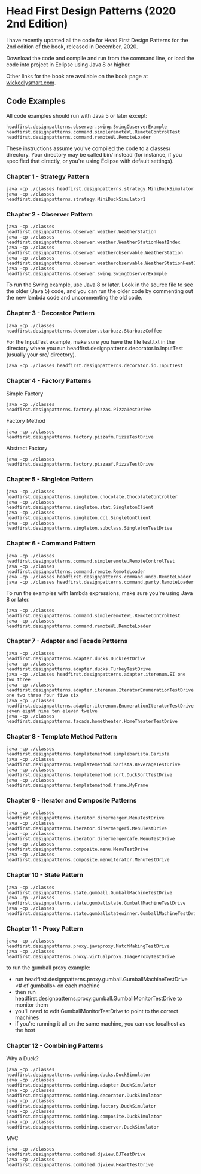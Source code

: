 # Head First Design Patterns (2020 2nd Edition)

I have recently updated all the code for Head First Design Patterns for the 2nd edition of the book, released in December, 2020.

Download the code and compile and run from the command line, or load the code into project in Eclipse using Java 8 or higher.

Other links for the book are available on the book page at <a href="http://wickedlysmart.com/head-first-design-patterns/">wickedlysmart.com</a>.





## Code Examples

All code examples should run with Java 5 or later except:
```
headfirst.designpatterns.observer.swing.SwingObserverExample
headfirst.designpatterns.command.simpleremoteWL.RemoteControlTest
headfirst.designpatterns.command.remoteWL.RemoteLoader
```
These instructions assume you've compiled the code to a classes/ directory.
Your directory may be called bin/ instead (for instance, if you specified that directly,
or you're using Eclipse with default settings).

### Chapter 1 - Strategy Pattern
```
java -cp ./classes headfirst.designpatterns.strategy.MiniDuckSimulator
java -cp ./classes headfirst.designpatterns.strategy.MiniDuckSimulator1
```

### Chapter 2 - Observer Pattern
```
java -cp ./classes headfirst.designpatterns.observer.weather.WeatherStation
java -cp ./classes headfirst.designpatterns.observer.weather.WeatherStationHeatIndex
java -cp ./classes headfirst.designpatterns.observer.weatherobservable.WeatherStation
java -cp ./classes headfirst.designpatterns.observer.weatherobservable.WeatherStationHeatIndex
java -cp ./classes headfirst.designpatterns.observer.swing.SwingObserverExample
```
To run the Swing example, use Java 8 or later.
Look in the source file to see the older (Java 5) code, and you can run the older
code by commenting out the new lambda code and uncommenting the old code.

### Chapter 3 - Decorator Pattern
```
java -cp ./classes headfirst.designpatterns.decorator.starbuzz.StarbuzzCoffee
```
For the InputTest example, make sure you have the file test.txt in
the directory where you run headfirst.designpatterns.decorator.io.InputTest
(usually your src/ directory).
```
java -cp ./classes headfirst.designpatterns.decorator.io.InputTest
```

### Chapter 4 - Factory Patterns
Simple Factory
```
java -cp ./classes headfirst.designpatterns.factory.pizzas.PizzaTestDrive
```

Factory Method
```
java -cp ./classes headfirst.designpatterns.factory.pizzafm.PizzaTestDrive
```

Abstract Factory
```
java -cp ./classes headfirst.designpatterns.factory.pizzaaf.PizzaTestDrive
```

### Chapter 5 - Singleton Pattern
```
java -cp ./classes headfirst.designpatterns.singleton.chocolate.ChocolateController
java -cp ./classes headfirst.designpatterns.singleton.stat.SingletonClient
java -cp ./classes headfirst.designpatterns.singleton.dcl.SingletonClient
java -cp ./classes headfirst.designpatterns.singleton.subclass.SingletonTestDrive
```

### Chapter 6 - Command Pattern
```
java -cp ./classes headfirst.designpatterns.command.simpleremote.RemoteControlTest
java -cp ./classes headfirst.designpatterns.command.remote.RemoteLoader
java -cp ./classes headfirst.designpatterns.command.undo.RemoteLoader
java -cp ./classes headfirst.designpatterns.command.party.RemoteLoader
```
To run the examples with lambda expressions, make sure you're using Java 8 or later.
```
java -cp ./classes headfirst.designpatterns.command.simpleremoteWL.RemoteControlTest
java -cp ./classes headfirst.designpatterns.command.remoteWL.RemoteLoader
```

### Chapter 7 - Adapter and Facade Patterns
```
java -cp ./classes headfirst.designpatterns.adapter.ducks.DuckTestDrive
java -cp ./classes headfirst.designpatterns.adapter.ducks.TurkeyTestDrive
java -cp ./classes headfirst.designpatterns.adapter.iterenum.EI one two three
java -cp ./classes headfirst.designpatterns.adapter.iterenum.IteratorEnumerationTestDrive one two three four five six
java -cp ./classes headfirst.designpatterns.adapter.iterenum.EnumerationIteratorTestDrive seven eight nine ten eleven twelve
java -cp ./classes headfirst.designpatterns.facade.hometheater.HomeTheaterTestDrive
```

### Chapter 8 - Template Method Pattern
```
java -cp ./classes headfirst.designpatterns.templatemethod.simplebarista.Barista
java -cp ./classes headfirst.designpatterns.templatemethod.barista.BeverageTestDrive
java -cp ./classes headfirst.designpatterns.templatemethod.sort.DuckSortTestDrive
java -cp ./classes headfirst.designpatterns.templatemethod.frame.MyFrame
```

### Chapter 9 - Iterator and Composite Patterns
```
java -cp ./classes headfirst.designpatterns.iterator.dinermerger.MenuTestDrive
java -cp ./classes headfirst.designpatterns.iterator.dinermergeri.MenuTestDrive
java -cp ./classes headfirst.designpatterns.iterator.dinermergercafe.MenuTestDrive
java -cp ./classes headfirst.designpatterns.composite.menu.MenuTestDrive
java -cp ./classes headfirst.designpatterns.composite.menuiterator.MenuTestDrive
```

### Chapter 10 - State Pattern
```
java -cp ./classes headfirst.designpatterns.state.gumball.GumballMachineTestDrive
java -cp ./classes headfirst.designpatterns.state.gumballstate.GumballMachineTestDrive
java -cp ./classes headfirst.designpatterns.state.gumballstatewinner.GumballMachineTestDrive
```

### Chapter 11 - Proxy Pattern
```
java -cp ./classes headfirst.designpatterns.proxy.javaproxy.MatchMakingTestDrive
java -cp ./classes headfirst.designpatterns.proxy.virtualproxy.ImageProxyTestDrive
```

to run the gumball proxy example:
- run headfirst.designpatterns.proxy.gumball.GumballMachineTestDrive <host> <# of gumballs>
  on each machine
- then run headfirst.designpatterns.proxy.gumball.GumballMonitorTestDrive to monitor them
- you'll need to edit GumballMonitorTestDrive to point to the correct machines
- if you're running it all on the same machine, you can use localhost as the host

### Chapter 12 - Combining Patterns
Why a Duck?
```
java -cp ./classes headfirst.designpatterns.combining.ducks.DuckSimulator
java -cp ./classes headfirst.designpatterns.combining.adapter.DuckSimulator
java -cp ./classes headfirst.designpatterns.combining.decorator.DuckSimulator
java -cp ./classes headfirst.designpatterns.combining.factory.DuckSimulator
java -cp ./classes headfirst.designpatterns.combining.composite.DuckSimulator
java -cp ./classes headfirst.designpatterns.combining.observer.DuckSimulator
```

MVC
```
java -cp ./classes headfirst.designpatterns.combined.djview.DJTestDrive
java -cp ./classes headfirst.designpatterns.combined.djview.HeartTestDrive
```


